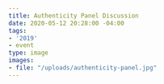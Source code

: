 ```yaml
---
title: Authenticity Panel Discussion
date: 2020-05-12 20:28:00 -04:00
tags:
- '2019'
- event
type: image
images:
- file: "/uploads/authenticity-panel.jpg"
---
```


